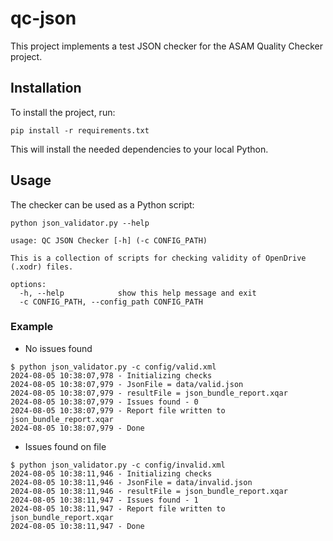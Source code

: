 # qc-json

This project implements a test JSON checker for the ASAM Quality Checker project.


## Installation

To install the project, run:

```
pip install -r requirements.txt
```

This will install the needed dependencies to your local Python.

## Usage

The checker can be used as a Python script:

```
python json_validator.py --help

usage: QC JSON Checker [-h] (-c CONFIG_PATH)

This is a collection of scripts for checking validity of OpenDrive (.xodr) files.

options:
  -h, --help            show this help message and exit
  -c CONFIG_PATH, --config_path CONFIG_PATH

```

### Example

- No issues found

```
$ python json_validator.py -c config/valid.xml
2024-08-05 10:38:07,978 - Initializing checks
2024-08-05 10:38:07,979 - JsonFile = data/valid.json
2024-08-05 10:38:07,979 - resultFile = json_bundle_report.xqar
2024-08-05 10:38:07,979 - Issues found - 0
2024-08-05 10:38:07,979 - Report file written to json_bundle_report.xqar
2024-08-05 10:38:07,979 - Done
```

- Issues found on file

```
$ python json_validator.py -c config/invalid.xml
2024-08-05 10:38:11,946 - Initializing checks
2024-08-05 10:38:11,946 - JsonFile = data/invalid.json
2024-08-05 10:38:11,946 - resultFile = json_bundle_report.xqar
2024-08-05 10:38:11,947 - Issues found - 1
2024-08-05 10:38:11,947 - Report file written to json_bundle_report.xqar
2024-08-05 10:38:11,947 - Done
```
